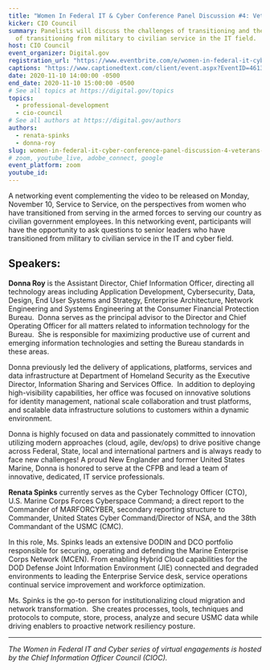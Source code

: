 ```yaml
---
title: "Women In Federal IT & Cyber Conference Panel Discussion #4: Veterans Day"
kicker: CIO Council
summary: Panelists will discuss the challenges of transitioning and the benefits
  of transitioning from military to civilian service in the IT field.
host: CIO Council
event_organizer: Digital.gov
registration_url: "https://www.eventbrite.com/e/women-in-federal-it-cyber-conference-panel-discussion-3-veterans-day-tickets-126324226161"
captions: "https://www.captionedtext.com/client/event.aspx?EventID=4613207&CustomerID=321"
date: 2020-11-10 14:00:00 -0500
end_date: 2020-11-10 15:00:00 -0500
# See all topics at https://digital.gov/topics
topics:
  - professional-development
  - cio-council
# See all authors at https://digital.gov/authors
authors:
  - renata-spinks
  - donna-roy
slug: women-in-federal-it-cyber-conference-panel-discussion-4-veterans-day
# zoom, youtube_live, adobe_connect, google
event_platform: zoom
youtube_id: 
---
```

A networking event complementing the video to be released on Monday, November 10, Service to Service, on the perspectives from women who have transitioned from serving in the armed forces to serving our country as civilian government employees. In this networking event, participants will have the opportunity to ask questions to senior leaders who have transitioned from military to civilian service in the IT and cyber field.

## Speakers:

**Donna Roy** is the Assistant Director, Chief Information Officer, directing all technology areas including Application Development, Cybersecurity, Data, Design, End User Systems and Strategy, Enterprise Architecture, Network Engineering and Systems Engineering at the Consumer Financial Protection Bureau.  Donna serves as the principal advisor to the Director and Chief Operating Officer for all matters related to information technology for the Bureau.  She is responsible for maximizing productive use of current and emerging information technologies and setting the Bureau standards in these areas.

Donna previously led the delivery of applications, platforms, services and data infrastructure at Department of Homeland Security as the Executive Director, Information Sharing and Services Office.  In addition to deploying high-visibility capabilities, her office was focused on innovative solutions for identity management, national scale collaboration and trust platforms, and scalable data infrastructure solutions to customers within a dynamic environment.  

Donna is highly focused on data and passionately committed to innovation utilizing modern approaches (cloud, agile, dev/ops) to drive positive change across Federal, State, local and international partners and is always ready to face new challenges! A proud New Englander and former United States Marine, Donna is honored to serve at the CFPB and lead a team of innovative, dedicated, IT service professionals.

**Renata Spinks** currently serves as the Cyber Technology Officer (CTO), U.S. Marine Corps Forces Cyberspace Command; a direct report to the Commander of MARFORCYBER, secondary reporting structure to Commander, United States Cyber Command/Director of NSA, and the 38th Commandant of the USMC (CMC). 

In this role, Ms. Spinks leads an extensive DODIN and DCO portfolio responsible for securing, operating and defending the Marine Enterprise Corps Network (MCEN). From enabling Hybrid Cloud capabilities for the DOD Defense Joint Information Environment (JIE) connected and degraded environments to leading the Enterprise Service desk, service operations continual service improvement and workforce optimization. 

Ms. Spinks is the go-to person for institutionalizing cloud migration and network transformation.  She creates processes, tools, techniques and protocols to compute, store, process, analyze and secure USMC data while driving enablers to proactive network resiliency posture.

---

*The Women in Federal IT and Cyber series of virtual engagements is hosted by the Chief Information Officer Council (CIOC).*
